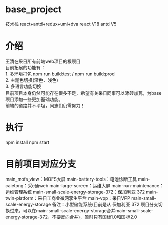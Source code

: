 # base_project
技术栈 react+antd+redux+umi+dva
react V18
antd V5

# 介绍
王清在采日所有前端web项目的根项目  
目前拓展的功能有：  
    1. 多环境打包 npm run build:test  / npm run build:prod  
    2. 主题色切换(深色、浅色)  
    3. 多语言功能切换  
目前项目本身仍然可能存在很多不足，希望有关采日同事可以添砖加瓦，为base项目添加一些更加基础功能。  
前端的道路并不平坦，同志们仍需努力！  

# 执行
npm install
npm start

# 目前项目对应分支
main_mofs_view：MOFS大屏 
main-battery-tools：电池诊断工具 
main-caietong：采e通web 
main-large-screen：运维大屏 
main-run-maintenance：运维管理系统 
main-small-scale-energy-storage-372：保加利亚 372 
main-twin-platform：采日工商业微网孪生平台 
main-vpp：采日VPP 
main-small-scale-energy-storage 
	备注：小型储能系统(目前是从 保加利亚 372 项目分支切换过来，可以在main-small-scale-energy-storage合并main-small-scale-energy-storage-372，不要反向合并)，暂时只有国标1.0和国标2.0
